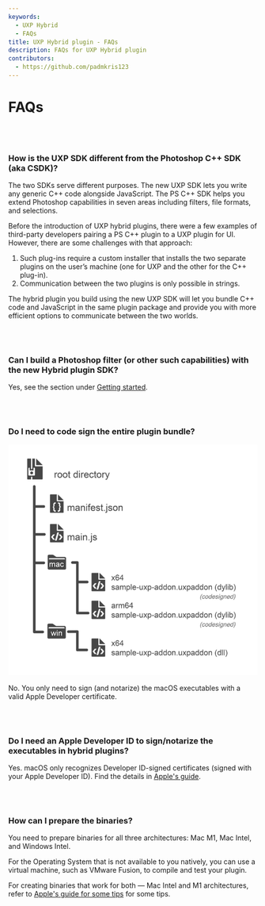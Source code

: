 ```yaml
---
keywords:
  - UXP Hybrid
  - FAQs
title: UXP Hybrid plugin - FAQs
description: FAQs for UXP Hybrid plugin
contributors:
  - https://github.com/padmkris123
---
```


# FAQs

<br></br>

### How is the UXP SDK different from the Photoshop C++ SDK (aka CSDK)?

The two SDKs serve different purposes. The new UXP SDK lets you write any generic C++ code alongside JavaScript. The PS C++ SDK helps you extend Photoshop capabilities in seven areas including filters, file formats, and selections.

Before the introduction of UXP hybrid plugins, there were a few examples of third-party developers pairing a PS C++ plugin to a UXP plugin for UI. However, there are some challenges with that approach:

1. Such plug-ins require a custom installer that installs the two separate plugins on the user’s machine (one for UXP and the other for the C++ plug-in).
2. Communication between the two plugins is only possible in strings.

The hybrid plugin you build using the new UXP SDK will let you bundle C++ code and JavaScript in the same plugin package and provide you with more efficient options to communicate between the two worlds.

<br></br>

### Can I build a Photoshop filter (or other such capabilities) with the new Hybrid plugin SDK?

Yes, see the section under [Getting started](../getting-started/#photoshop-c-sdk).

<br></br>

### Do I need to code sign the entire plugin bundle?

![Folder Structure](./folder-structure.png "Folder structure")

No. You only need to sign (and notarize) the macOS executables with a valid Apple Developer certificate.

<br></br>

### Do I need an Apple Developer ID to sign/notarize the executables in hybrid plugins?

Yes. macOS only recognizes Developer ID-signed certificates (signed with your Apple Developer ID). Find the details in [Apple's guide](https://support.apple.com/guide/security/app-code-signing-process-sec3ad8e6e53/web).

<br></br>

### How can I prepare the binaries?

You need to prepare binaries for all three architectures: Mac M1, Mac Intel, and Windows Intel.

For the Operating System that is not available to you natively, you can use a virtual machine, such as VMware Fusion, to compile and test your plugin.

For creating binaries that work for both — Mac Intel and M1 architectures, refer to [Apple's guide for some tips](https://developer.apple.com/documentation/apple-silicon/building-a-universal-macos-binary) for some tips.